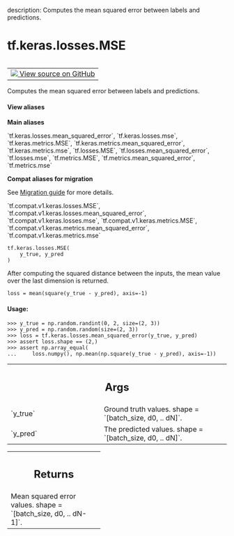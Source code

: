 description: Computes the mean squared error between labels and predictions.

<div itemscope itemtype="http://developers.google.com/ReferenceObject">
<meta itemprop="name" content="tf.keras.losses.MSE" />
<meta itemprop="path" content="Stable" />
</div>

# tf.keras.losses.MSE

<!-- Insert buttons and diff -->

<table class="tfo-notebook-buttons tfo-api nocontent" align="left">
<td>
  <a target="_blank" href="https://github.com/tensorflow/tensorflow/blob/r2.2/tensorflow/python/keras/losses.py#L1166-L1198">
    <img src="https://www.tensorflow.org/images/GitHub-Mark-32px.png" />
    View source on GitHub
  </a>
</td>
</table>



Computes the mean squared error between labels and predictions.

<section class="expandable">
  <h4 class="showalways">View aliases</h4>
  <p>
<b>Main aliases</b>
<p>`tf.keras.losses.mean_squared_error`, `tf.keras.losses.mse`, `tf.keras.metrics.MSE`, `tf.keras.metrics.mean_squared_error`, `tf.keras.metrics.mse`, `tf.losses.MSE`, `tf.losses.mean_squared_error`, `tf.losses.mse`, `tf.metrics.MSE`, `tf.metrics.mean_squared_error`, `tf.metrics.mse`</p>

<b>Compat aliases for migration</b>
<p>See
<a href="https://www.tensorflow.org/guide/migrate">Migration guide</a> for
more details.</p>
<p>`tf.compat.v1.keras.losses.MSE`, `tf.compat.v1.keras.losses.mean_squared_error`, `tf.compat.v1.keras.losses.mse`, `tf.compat.v1.keras.metrics.MSE`, `tf.compat.v1.keras.metrics.mean_squared_error`, `tf.compat.v1.keras.metrics.mse`</p>
</p>
</section>

<pre class="devsite-click-to-copy prettyprint lang-py tfo-signature-link">
<code>tf.keras.losses.MSE(
    y_true, y_pred
)
</code></pre>



<!-- Placeholder for "Used in" -->

After computing the squared distance between the inputs, the mean value over
the last dimension is returned.

`loss = mean(square(y_true - y_pred), axis=-1)`

#### Usage:



```
>>> y_true = np.random.randint(0, 2, size=(2, 3))
>>> y_pred = np.random.random(size=(2, 3))
>>> loss = tf.keras.losses.mean_squared_error(y_true, y_pred)
>>> assert loss.shape == (2,)
>>> assert np.array_equal(
...     loss.numpy(), np.mean(np.square(y_true - y_pred), axis=-1))
```

<!-- Tabular view -->
 <table class="responsive fixed orange">
<colgroup><col width="214px"><col></colgroup>
<tr><th colspan="2"><h2 class="add-link">Args</h2></th></tr>

<tr>
<td>
`y_true`
</td>
<td>
Ground truth values. shape = `[batch_size, d0, .. dN]`.
</td>
</tr><tr>
<td>
`y_pred`
</td>
<td>
The predicted values. shape = `[batch_size, d0, .. dN]`.
</td>
</tr>
</table>



<!-- Tabular view -->
 <table class="responsive fixed orange">
<colgroup><col width="214px"><col></colgroup>
<tr><th colspan="2"><h2 class="add-link">Returns</h2></th></tr>
<tr class="alt">
<td colspan="2">
Mean squared error values. shape = `[batch_size, d0, .. dN-1]`.
</td>
</tr>

</table>

